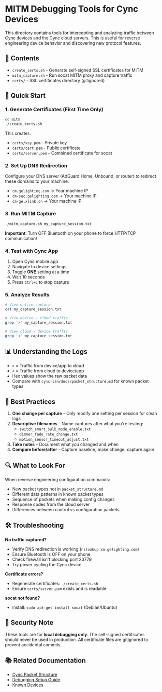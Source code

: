 # MITM Debugging Tools for Cync Devices

This directory contains tools for intercepting and analyzing traffic between Cync devices and the Cync cloud servers. This is useful for reverse engineering device behavior and discovering new protocol features.

## 📁 Contents

- `create_certs.sh` - Generate self-signed SSL certificates for MITM
- `mitm_capture.sh` - Run socat MITM proxy and capture traffic
- `certs/` - SSL certificates directory (gitignored)

## 🚀 Quick Start

### 1. Generate Certificates (First Time Only)

```bash
cd mitm
./create_certs.sh
```

This creates:
- `certs/key.pem` - Private key
- `certs/cert.pem` - Public certificate
- `certs/server.pem` - Combined certificate for socat

### 2. Set Up DNS Redirection

Configure your DNS server (AdGuard Home, Unbound, or router) to redirect these domains to your machine:

- `cm.gelighting.com` → Your machine IP
- `cm-sec.gelighting.com` → Your machine IP
- `cm-ge.xlink.cn` → Your machine IP

### 3. Run MITM Capture

```bash
./mitm_capture.sh my_capture_session.txt
```

**Important**: Turn OFF Bluetooth on your phone to force HTTP/TCP communication!

### 4. Test with Cync App

1. Open Cync mobile app
2. Navigate to device settings
3. Toggle **ONE** setting at a time
4. Wait 10 seconds
5. Press `Ctrl+C` to stop capture

### 5. Analyze Results

```bash
# View entire capture
cat my_capture_session.txt

# View device → cloud traffic
grep '>' my_capture_session.txt

# View cloud → device traffic
grep '<' my_capture_session.txt
```

## 📊 Understanding the Logs

- `>` = Traffic from device/app to cloud
- `<` = Traffic from cloud to device/app
- Hex values show the raw packet data
- Compare with `cync-lan/docs/packet_structure.md` for known packet types

## 🎯 Best Practices

1. **One change per capture** - Only modify one setting per session for clean logs
2. **Descriptive filenames** - Name captures after what you're testing:
   - `switch_smart_bulb_mode_enable.txt`
   - `dimmer_fade_rate_change.txt`
   - `motion_sensor_timeout_adjust.txt`
3. **Take notes** - Document what you changed and when
4. **Compare before/after** - Capture baseline, make change, capture again

## 🔍 What to Look For

When reverse engineering configuration commands:

- New packet types not in `packet_structure.md`
- Different data patterns in known packet types
- Sequence of packets when making config changes
- Response codes from the cloud server
- Differences between control vs configuration packets

## 🛠️ Troubleshooting

**No traffic captured?**
- Verify DNS redirection is working (`nslookup cm.gelighting.com`)
- Ensure Bluetooth is OFF on your phone
- Check firewall isn't blocking port 23779
- Try power cycling the Cync device

**Certificate errors?**
- Regenerate certificates: `./create_certs.sh`
- Ensure `certs/server.pem` exists and is readable

**socat not found?**
- Install: `sudo apt-get install socat` (Debian/Ubuntu)

## 🔐 Security Note

These tools are for **local debugging only**. The self-signed certificates should never be used in production. All certificate files are gitignored to prevent accidental commits.

## 📚 Related Documentation

- [Cync Packet Structure](../cync-lan/cync-lan-python/docs/packet_structure.md)
- [Debugging Setup Guide](../cync-lan/cync-lan-python/docs/debugging_setup.md)
- [Known Devices](../cync-lan/cync-lan-python/docs/known_devices.md)

